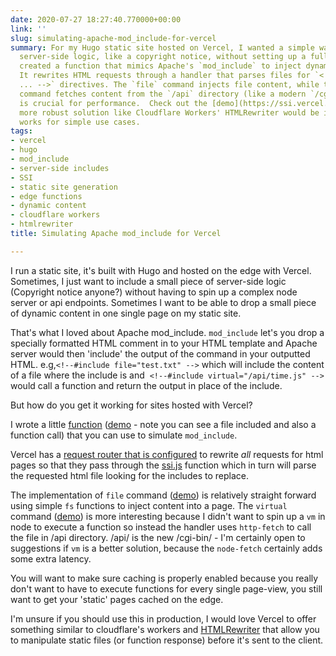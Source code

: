 ```yaml
---
date: 2020-07-27 18:27:40.770000+00:00
link: ''
slug: simulating-apache-mod_include-for-vercel
summary: For my Hugo static site hosted on Vercel, I wanted a simple way to include
  server-side logic, like a copyright notice, without setting up a full backend.  I
  created a function that mimics Apache's `mod_include` to inject dynamic content.
  It rewrites HTML requests through a handler that parses files for `<!--#include
  ... -->` directives. The `file` command injects file content, while the `virtual`
  command fetches content from the `/api` directory (like a modern `/cgi-bin/`). Caching
  is crucial for performance.  Check out the [demo](https://ssi.vercel.app/) and [code](https://github.com/PaulKinlan/vercel-ssi).  A
  more robust solution like Cloudflare Workers' HTMLRewriter would be ideal, but this
  works for simple use cases.
tags:
- vercel
- hugo
- mod_include
- server-side includes
- SSI
- static site generation
- edge functions
- dynamic content
- cloudflare workers
- htmlrewriter
title: Simulating Apache mod_include for Vercel

---
```


I run a static site, it's built with Hugo and hosted on the edge with Vercel. Sometimes, I just want to include a small piece of server-side logic (Copyright notice anyone?) without having to spin up a complex node server or api endpoints. Sometimes I want to be able to drop a small piece of dynamic content in one single page on my static site.

That's what I loved about Apache mod_include. `mod_include` let's you drop a specially formatted HTML comment in to your HTML template and Apache server would then 'include' the output of the command in your outputted HTML. e.g,`<!--#include file="test.txt" -->` which will include the content of a file where the include is and&nbsp; `<!--#include virtual="/api/time.js" -->` would call a function and return the output in place of the include.

But how do you get it working for sites hosted with Vercel?

I wrote a little [function](https://github.com/PaulKinlan/vercel-ssi) ([demo](https://ssi.vercel.app/) - note you can see a file included and also a function call) that you can use to simulate `mod_include`.

Vercel has a [request router that is configured](https://github.com/PaulKinlan/vercel-ssi/blob/master/vercel.json#L3) to rewrite *all* requests for html pages so that they pass through the [ssi.js](https://github.com/PaulKinlan/vercel-ssi/blob/master/api/ssi.js) function which in turn will parse the requested html file looking for the includes to replace.

The implementation of `file` command ([demo](https://ssi.vercel.app/file.html)) is relatively straight forward using simple `fs` functions to inject content into a page. The `virtual` command ([demo](https://ssi.vercel.app/virtual.html)) is more interesting because I didn't want to spin up a `vm` in node to execute a function so instead the handler uses `http-fetch` to call the file in /api directory. /api/ is the new /cgi-bin/ - I'm certainly open to suggestions if `vm` is a better solution, because the `node-fetch` certainly adds some extra latency.

You will want to make sure caching is properly enabled because you really don't want to have to execute functions for every single page-view, you still want to get your 'static' pages cached on the edge.

I'm unsure if you should use this in production, I would love Vercel to offer something similar to cloudflare's workers and [HTMLRewriter](https://developers.cloudflare.com/workers/reference/apis/html-rewriter/) that allow you to manipulate static files (or function response) before it's sent to the client.
